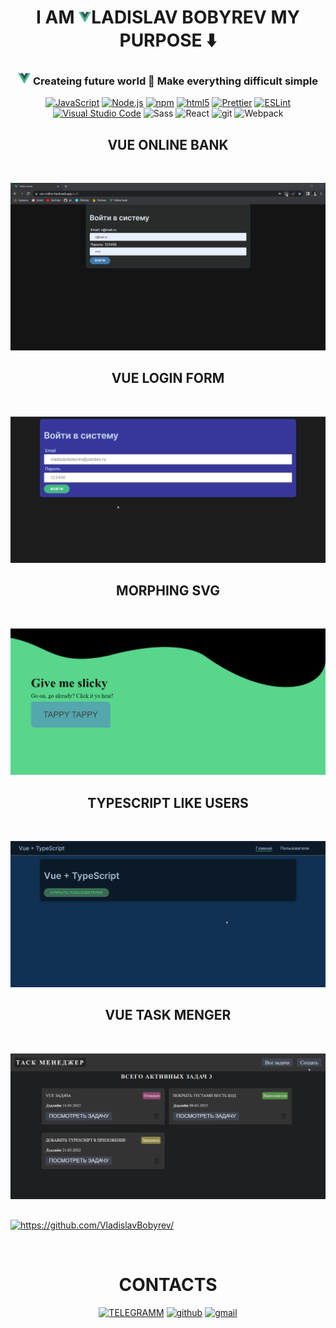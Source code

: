 <h1 align='center' >  I AM  <img width="20" height="20" title="Vuejs" alt="vuejs" src="https://github.com/devicons/devicon/blob/master/icons/vuejs/vuejs-original.svg"/>LADISLAV BOBYREV MY  PURPOSE ⬇️ </h1>
<!-- <div align='center' ><img alt="Sass" src="https://tgram.ru/wiki/stickers/img/ResistanceDog/gif/13.gif" /></div>* -->


<!-- <div align='center' ><img alt="Sass" src="https://tgram.ru/wiki/stickers/img/ResistanceDog/gif/19.gif" /></div> -->
<h3 align='center'>
 <img width="20" height="20" title="Vuejs" alt="vuejs" src="https://github.com/devicons/devicon/blob/master/icons/vuejs/vuejs-original.svg"/> 
 Createing future world  🧠 Make everything difficult simple 
 </h3>
 

<div align='center'>
  
  [<img alt="JavaScript" src="https://img.shields.io/badge/-JavaScript-edb200?style=flat-square&logo=javascript&logoColor=white" />](https://developer.mozilla.org/en-US/docs/Web/JavaScript)  [<img alt="Node.js" src="https://img.shields.io/badge/-Node.js-43853d?style=flat-square&logo=Node.js&logoColor=white" />](https://nodejs.org)  [<img alt="npm" src="https://img.shields.io/badge/-NPM-CB3837?style=flat-square&logo=npm&logoColor=white" />](https://npmjs.com) [<img alt="html5" src="https://img.shields.io/badge/-HTML5-E34F26?style=flat-square&logo=html5&logoColor=white" />](https://developer.mozilla.org/en-US/docs/Web/Guide/HTML/HTML5)  [<img alt="Prettier" src="https://img.shields.io/badge/-Prettier-F7B93E?style=flat-square&logo=prettier&logoColor=white" />](https://prettier.io/) [<img alt="ESLint" src="https://img.shields.io/badge/-ESLint-4B32C3?style=flat-square&logo=eslint&logoColor=white" />](https://eslint.org/) [<img alt="Visual Studio Code" src="https://img.shields.io/badge/-Visual Studio Code-007ACC?style=flat-square&logo=visual-studio-code&logoColor=white" />](https://code.visualstudio.com/)
    <img alt="Sass" src="https://img.shields.io/badge/-Sass-CC6699?style=flat-square&logo=sass&logoColor=white" />
    <img alt="React" src="https://img.shields.io/badge/-React-45b8d8?style=flat-square&logo=react&logoColor=white" />
    <img alt="git" src="https://img.shields.io/badge/-Git-F05032?style=flat-square&logo=git&logoColor=white" />
  <img alt="Webpack" src="https://img.shields.io/badge/-Webpack-8DD6F9?style=flat-square&logo=webpack&logoColor=white" />    
</div>
<!-- <h1 align='center' > MY PROJECTS </h1> -->


<h2  align="center">VUE ONLINE BANK</h2> 

<div align='center' >
<br>
  
![Lax 2.0 Gif](https://github.com/VladislavBobyrev/vue-online-bank/blob/main/readme.gif)
</div> 

<h2  align="center">VUE LOGIN FORM</h2> 

<div align='center' >
<br>
  
![Lax 2.0 Gif](https://github.com/VladislavBobyrev/vue-login/blob/main/readme.gif)
</div> 

<h2  align="center">MORPHING SVG</h2> 

<div align='center' >
<br>
  
![Lax 2.0 Gif](https://github.com/VladislavBobyrev/morphing-svg-animejs/blob/main/morph.gif)
</div> 



<h2  align="center">TYPESCRIPT LIKE USERS</h2> 

<br>

![Lax 2.0 Gif](https://github.com/VladislavBobyrev/vue-typestript-users/blob/main/readme.gif)

<h2  align="center">VUE TASK MENGER</h2> 

<br>

![Lax 2.0 Gif](https://github.com/VladislavBobyrev/vue-task-manege/blob/main/readme.gif)

<!-- <h2  align="center">VUE 3 ALERT</h2> 
<div align='center' >
<br>
  
![Lax 2.0 Gif](https://github.com/VladislavBobyrev/vue-alert/blob/main/alert.gif)
</div>  

<div align='center' ><img alt="Sass" src="https://tgram.ru/wiki/stickers/img/ResistanceDog/gif/12.gif" /></div>
<br>

<br> -->
  ##
 
<a href="https://github.com/VladislavBobyrev/"><img alt="https://github.com/VladislavBobyrev/" src="https://activity-graph.herokuapp.com/graph?username=VladislavBobyrev&bg_color=0D1117&color=5BCDEC&line=5BCDEC&point=FFFFFF&hide_border=true" /></a>

<br>
<h1 align='center' > CONTACTS </h1>
<!-- <div align='center' ><img alt="Sass" src="https://tgram.ru/wiki/stickers/img/ResistanceDog/gif/21.gif" /></div> -->
<div align='center'> 


[![TELEGRAMM](https://img.shields.io/badge/telegramm-4285F4?style=for-the-badge&logo=read-the-docs&logoColor=white)](https://t.me/VladislavBobyrev)
[![github](https://img.shields.io/badge/GitHub-000000?style=for-the-badge&logo=GitHub&logoColor=white)](https://github.com/VladislavBobyrev)
[![gmail](https://img.shields.io/badge/Gmail-D14836?style=for-the-badge&logo=Gmail&logoColor=white)](https://mail.ru/bobyrev.vladislav@mail.ru)
<!-- [![linked-in](https://img.shields.io/badge/Linked_In-0077B5?style=for-the-badge&logo=LinkedIn&logoColor=white)](https://www.linkedin.com/in/tapajyoti-bose-429a601a0/) -->
  <!-- [![instagram](https://img.shields.io/badge/Instagram-E4405F?style=for-the-badge&logo=instagram&logoColor=white)](https://www.instagram.com/vladislav_bobyrev_/) -->
 </div>
